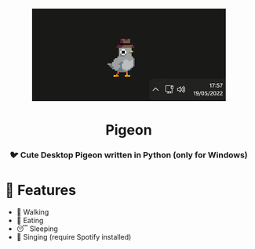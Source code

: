 <p align="center"><img src="screenshot.png"></p>
<h1 align="center">Pigeon</h1>
<h3 align="center">🐦 Cute Desktop Pigeon written in Python (only for Windows)</h3>

# 📝 Features
- 🚶 Walking
- 🍴 Eating
- 😴 Sleeping
- 🎤 Singing (require Spotify installed)
